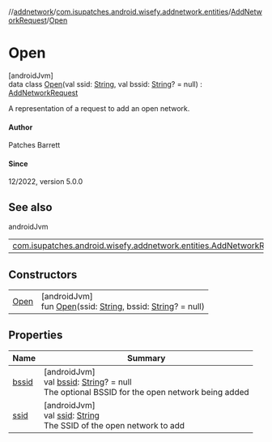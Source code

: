 //[addnetwork](../../../../index.md)/[com.isupatches.android.wisefy.addnetwork.entities](../../index.md)/[AddNetworkRequest](../index.md)/[Open](index.md)

# Open

[androidJvm]\
data class [Open](index.md)(val ssid: [String](https://kotlinlang.org/api/latest/jvm/stdlib/kotlin/-string/index.html), val bssid: [String](https://kotlinlang.org/api/latest/jvm/stdlib/kotlin/-string/index.html)? = null) : [AddNetworkRequest](../index.md)

A representation of a request to add an open network.

#### Author

Patches Barrett

#### Since

12/2022, version 5.0.0

## See also

androidJvm

| | |
|---|---|
| [com.isupatches.android.wisefy.addnetwork.entities.AddNetworkRequest](../index.md) |  |

## Constructors

| | |
|---|---|
| [Open](-open.md) | [androidJvm]<br>fun [Open](-open.md)(ssid: [String](https://kotlinlang.org/api/latest/jvm/stdlib/kotlin/-string/index.html), bssid: [String](https://kotlinlang.org/api/latest/jvm/stdlib/kotlin/-string/index.html)? = null) |

## Properties

| Name | Summary |
|---|---|
| [bssid](bssid.md) | [androidJvm]<br>val [bssid](bssid.md): [String](https://kotlinlang.org/api/latest/jvm/stdlib/kotlin/-string/index.html)? = null<br>The optional BSSID for the open network being added |
| [ssid](ssid.md) | [androidJvm]<br>val [ssid](ssid.md): [String](https://kotlinlang.org/api/latest/jvm/stdlib/kotlin/-string/index.html)<br>The SSID of the open network to add |

